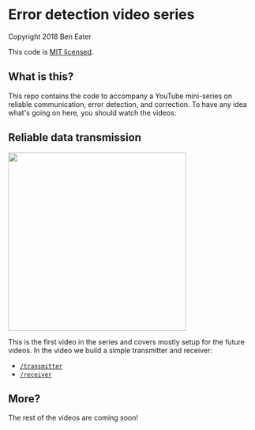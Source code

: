 # Error detection video series

Copyright 2018 Ben Eater

This code is [MIT licensed](http://en.wikipedia.org/wiki/MIT_License).

## What is this?

This repo contains the code to accompany a YouTube mini-series on reliable communication, error detection, and correction. To have any idea what's going on here, you should watch the videos:


## Reliable data transmission

[<img src=https://img.youtube.com/vi/eq5YpKHXJDM/maxresdefault.jpg width=360/>](https://www.youtube.com/watch?v=eq5YpKHXJDM)

This is the first video in the series and covers mostly setup for the future videos. In the video we build a simple transmitter and receiver:

 * [`/transmitter`](/transmitter)
 * [`/receiver`](/receiver)


## More?

The rest of the videos are coming soon!
